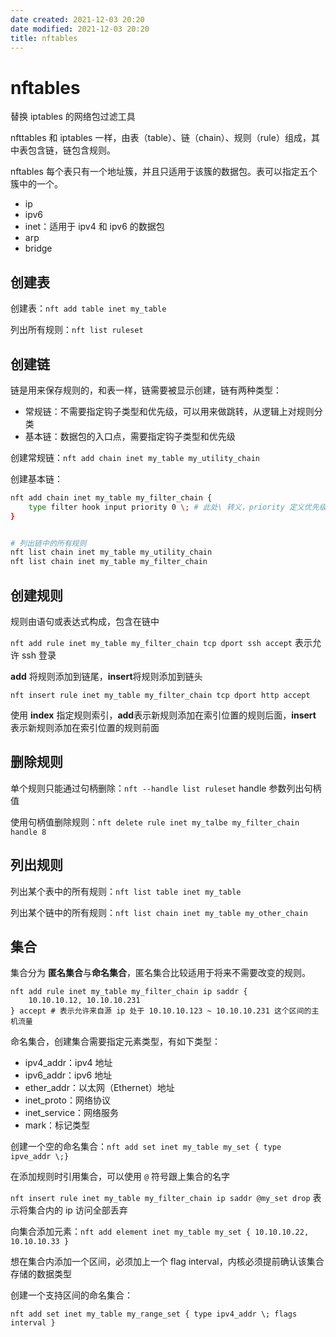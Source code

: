 ```yaml
---
date created: 2021-12-03 20:20
date modified: 2021-12-03 20:20
title: nftables
---
```

# nftables
替换 iptables 的网络包过滤工具

nfttables 和 iptables 一样，由表（table）、链（chain）、规则（rule）组成，其中表包含链，链包含规则。

nftables 每个表只有一个地址簇，并且只适用于该簇的数据包。表可以指定五个簇中的一个。

- ip
- ipv6
- inet：适用于 ipv4 和 ipv6 的数据包
- arp
- bridge

## 创建表

创建表：`nft add table inet my_table`

列出所有规则：`nft list ruleset`

## 创建链

链是用来保存规则的，和表一样，链需要被显示创建，链有两种类型：

- 常规链：不需要指定钩子类型和优先级，可以用来做跳转，从逻辑上对规则分类
- 基本链：数据包的入口点，需要指定钩子类型和优先级

创建常规链：`nft add chain inet my_table my_utility_chain`

创建基本链：

```bash
nft add chain inet my_table my_filter_chain { 
	type filter hook input priority 0 \; # 此处\ 转义，priority 定义优先级，值越小越优先
}


# 列出链中的所有规则
nft list chain inet my_table my_utility_chain
nft list chain inet my_table my_filter_chain
```

## 创建规则

规则由语句或表达式构成，包含在链中

`nft add rule inet my_table my_filter_chain tcp dport ssh accept` 表示允许 ssh 登录

**add** 将规则添加到链尾，**insert**将规则添加到链头

`nft insert rule inet my_table my_filter_chain tcp dport http accept`

使用 **index** 指定规则索引，**add**表示新规则添加在索引位置的规则后面，**insert** 表示新规则添加在索引位置的规则前面

## 删除规则

单个规则只能通过句柄删除：`nft --handle list ruleset`  handle 参数列出句柄值

使用句柄值删除规则：`nft delete rule inet my_talbe my_filter_chain handle 8`

## 列出规则

列出某个表中的所有规则：`nft list table inet my_table`

列出某个链中的所有规则：`nft list chain inet my_table my_other_chain`

## 集合

集合分为 **匿名集合**与**命名集合**，匿名集合比较适用于将来不需要改变的规则。

```
nft add rule inet my_table my_filter_chain ip saddr {
	10.10.10.12, 10.10.10.231
} accept # 表示允许来自源 ip 处于 10.10.10.123 ~ 10.10.10.231 这个区间的主机流量
```

命名集合，创建集合需要指定元素类型，有如下类型：

- ipv4_addr：ipv4 地址
- ipv6_addr：ipv6 地址
- ether_addr：以太网（Ethernet）地址
- inet_proto：网络协议
- inet_service：网络服务
- mark：标记类型

创建一个空的命名集合：`nft add set inet my_table my_set { type ipve_addr \;}`

在添加规则时引用集合，可以使用 `@` 符号跟上集合的名字

`nft insert rule inet my_table my_filter_chain ip saddr @my_set drop` 表示将集合内的 ip 访问全部丢弃

向集合添加元素：`nft add element inet my_table my_set { 10.10.10.22, 10.10.10.33 }`

想在集合内添加一个区间，必须加上一个 flag interval，内核必须提前确认该集合存储的数据类型

创建一个支持区间的命名集合：

```
nft add set inet my_table my_range_set { type ipv4_addr \; flags interval }
```

